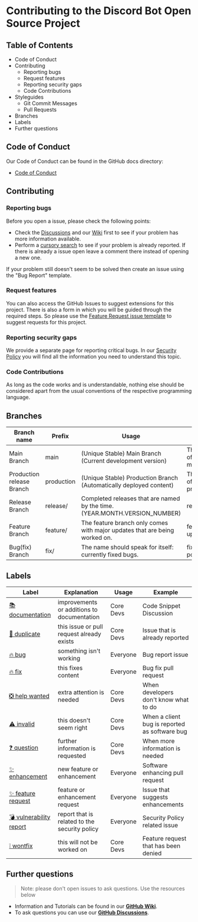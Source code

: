 # Contributing to the Discord Bot Open Source Project

## Table of Contents
* Code of Conduct
* Contributing
  * Reporting bugs
  * Request features
  * Reporting security gaps
  * Code Contributions
* Styleguides
  * Git Commit Messages
  * Pull Requests
* Branches
* Labels
* Further questions

## Code of Conduct
Our Code of Conduct can be found in the GitHub docs directory:
* [Code of Conduct](https://github.com/NicoKempeEU/discord-bot/blob/main/docs/code_of_conduct.md)

## Contributing

### Reporting bugs
Before you open a issue, please check the following points:
* Check the [Discussions](https://github.com/NicoKempeEU/discord-bot/discussions) and our [Wiki](https://github.com/NicoKempeEU/discord-bot/wiki) first to see if your problem has more information available.
* Perform a [cursory search](https://github.com/NicoKempeEU/discord-bot/blob/main/docs/code_of_conduct.md) to see if your problem is already reported. If there is already a issue open leave a comment there instead of opening a new one. 

If your problem still doesn't seem to be solved then create an issue using the "Bug Report" template.

### Request features
You can also access the GitHub Issues to suggest extensions for this project. There is also a form in which you will be guided through the required steps. So please use the [Feature Request issue template](https://github.com/NicoKempeEU/discord-bot/issues/new?assignees=&labels=%3Asparkles%3A+feature+request&template=feature_request.yml) to suggest requests for this project.

### Reporting security gaps
We provide a separate page for reporting critical bugs. In our [Security Policy](https://github.com/NicoKempeEU/discord-bot/security/policy) you will find all the information you need to understand this topic.

### Code Contributions
As long as the code works and is understandable, nothing else should be considered apart from the usual conventions of the respective programming language.

## Branches
| **Branch name**           | **Prefix** | **Usage**                                                                  | **Example**                                   |
|---------------------------|------------|----------------------------------------------------------------------------|-----------------------------------------------|
| Main Branch               | main       | (Unique Stable) Main Branch (Current development version)                  | There is only one of this branch: main.       |
| Production release Branch | production | (Unique Stable) Production Branch (Automatically deployed content)         | There is only one of this branch: production. |
| Release Branch            | release/   | Completed releases that are named by the time. (YEAR.MONTH.VERSION_NUMBER) | release/2022.7.4                              |
| Feature Branch            | feature/   | The feature branch only comes with major updates that are being worked on. | feature/ux-update                             |
| Bug(fix) Branch           | fix/       | The name should speak for itself: currently fixed bugs.                    | fix/footer-position-fix                       |

## Labels
| **Label**                                                                                                         | **Explanation**                               | **Usage** | **Example**                                   |
|-------------------------------------------------------------------------------------------------------------------|-----------------------------------------------|-----------|-----------------------------------------------|
| [📚 documentation](https://github.com/NicoKempeEU/discord-bot/labels/%F0%9F%93%9A%20documentation)                 | improvements or additions to documentation    | Core Devs | Code Snippet Discussion                       |
| [📝 duplicate](https://github.com/NicoKempeEU/discord-bot/labels/%F0%9F%93%9D%20duplicate)                         | this issue or pull request already exists     | Core Devs | Issue that is already reported                |
| [🔥 bug](https://github.com/NicoKempeEU/discord-bot/labels/%3Afire%3A%20bug)                                       | something isn't working                       | Everyone  | Bug report issue                              |
| [🔥 fix](https://github.com/NicoKempeEU/discord-bot/labels/%3Afire%3A%20fix)                                       | this fixes content                            | Everyone  | Bug fix pull request                          |
| [❎ help wanted](https://github.com/NicoKempeEU/discord-bot/labels/%E2%9D%8E%20help%20wanted)                      | extra attention is needed                     | Core Devs | When developers don't know what to do         |
| [⚠️ invalid](https://github.com/NicoKempeEU/discord-bot/labels/%E2%9A%A0%EF%B8%8F%20invalid)                       | this doesn't seem right                       | Core Devs | When a client bug is reported as software bug |
| [❓ question](https://github.com/NicoKempeEU/discord-bot/labels/%E2%9D%93%20question)                              | further information is requested              | Core Devs | When more information is needed               |
| [✨ enhancement](https://github.com/NicoKempeEU/discord-bot/labels/%3Asparkles%3A%20enhancement)                   | new feature or enhancement                    | Everyone  | Software enhancing pull request               |
| [✨ feature request](https://github.com/NicoKempeEU/discord-bot/labels/%3Asparkles%3A%20feature%20request)         | feature or enhancement request                | Everyone  | Issue that suggests enhancements              |
| [💣 vulnerability report](https://github.com/NicoKempeEU/discord-bot/labels/%F0%9F%92%A3%20vulnerability%20report) | report that is related to the security policy | Everyone  | Security Policy related issue                 |
| [❕ wontfix](https://github.com/NicoKempeEU/discord-bot/labels/%E2%9D%95%20wontfix)                                | this will not be worked on                    | Core Devs | Feature request that has been denied          |

## Further questions
> Note: please don't open issues to ask questions. Use the resources below
* Information and Tutorials can be found in our **[GitHub Wiki](https://github.com/NicoKempeEU/discord-bot/wiki)**.
* To ask questions you can use our **[GitHub Discussions](https://github.com/NicoKempeEU/discord-bot/discussions)**.